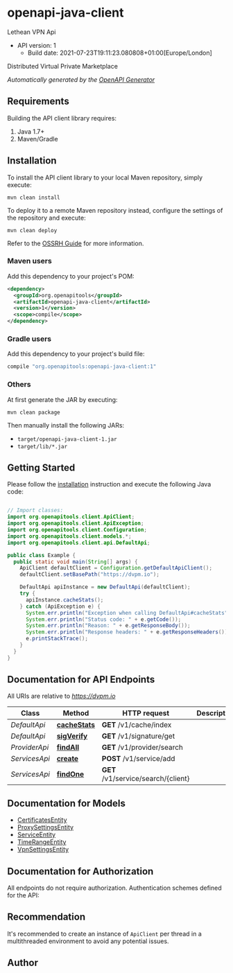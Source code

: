 # openapi-java-client

Lethean VPN Api
- API version: 1
  - Build date: 2021-07-23T19:11:23.080808+01:00[Europe/London]

Distributed Virtual Private Marketplace


*Automatically generated by the [OpenAPI Generator](https://openapi-generator.tech)*


## Requirements

Building the API client library requires:
1. Java 1.7+
2. Maven/Gradle

## Installation

To install the API client library to your local Maven repository, simply execute:

```shell
mvn clean install
```

To deploy it to a remote Maven repository instead, configure the settings of the repository and execute:

```shell
mvn clean deploy
```

Refer to the [OSSRH Guide](http://central.sonatype.org/pages/ossrh-guide.html) for more information.

### Maven users

Add this dependency to your project's POM:

```xml
<dependency>
  <groupId>org.openapitools</groupId>
  <artifactId>openapi-java-client</artifactId>
  <version>1</version>
  <scope>compile</scope>
</dependency>
```

### Gradle users

Add this dependency to your project's build file:

```groovy
compile "org.openapitools:openapi-java-client:1"
```

### Others

At first generate the JAR by executing:

```shell
mvn clean package
```

Then manually install the following JARs:

* `target/openapi-java-client-1.jar`
* `target/lib/*.jar`

## Getting Started

Please follow the [installation](#installation) instruction and execute the following Java code:

```java

// Import classes:
import org.openapitools.client.ApiClient;
import org.openapitools.client.ApiException;
import org.openapitools.client.Configuration;
import org.openapitools.client.models.*;
import org.openapitools.client.api.DefaultApi;

public class Example {
  public static void main(String[] args) {
    ApiClient defaultClient = Configuration.getDefaultApiClient();
    defaultClient.setBasePath("https://dvpm.io");

    DefaultApi apiInstance = new DefaultApi(defaultClient);
    try {
      apiInstance.cacheStats();
    } catch (ApiException e) {
      System.err.println("Exception when calling DefaultApi#cacheStats");
      System.err.println("Status code: " + e.getCode());
      System.err.println("Reason: " + e.getResponseBody());
      System.err.println("Response headers: " + e.getResponseHeaders());
      e.printStackTrace();
    }
  }
}

```

## Documentation for API Endpoints

All URIs are relative to *https://dvpm.io*

Class | Method | HTTP request | Description
------------ | ------------- | ------------- | -------------
*DefaultApi* | [**cacheStats**](docs/DefaultApi.md#cacheStats) | **GET** /v1/cache/index | 
*DefaultApi* | [**sigVerify**](docs/DefaultApi.md#sigVerify) | **GET** /v1/signature/get | 
*ProviderApi* | [**findAll**](docs/ProviderApi.md#findAll) | **GET** /v1/provider/search | 
*ServicesApi* | [**create**](docs/ServicesApi.md#create) | **POST** /v1/service/add | 
*ServicesApi* | [**findOne**](docs/ServicesApi.md#findOne) | **GET** /v1/service/search/{client} | 


## Documentation for Models

 - [CertificatesEntity](docs/CertificatesEntity.md)
 - [ProxySettingsEntity](docs/ProxySettingsEntity.md)
 - [ServiceEntity](docs/ServiceEntity.md)
 - [TimeRangeEntity](docs/TimeRangeEntity.md)
 - [VpnSettingsEntity](docs/VpnSettingsEntity.md)


## Documentation for Authorization

All endpoints do not require authorization.
Authentication schemes defined for the API:

## Recommendation

It's recommended to create an instance of `ApiClient` per thread in a multithreaded environment to avoid any potential issues.

## Author



